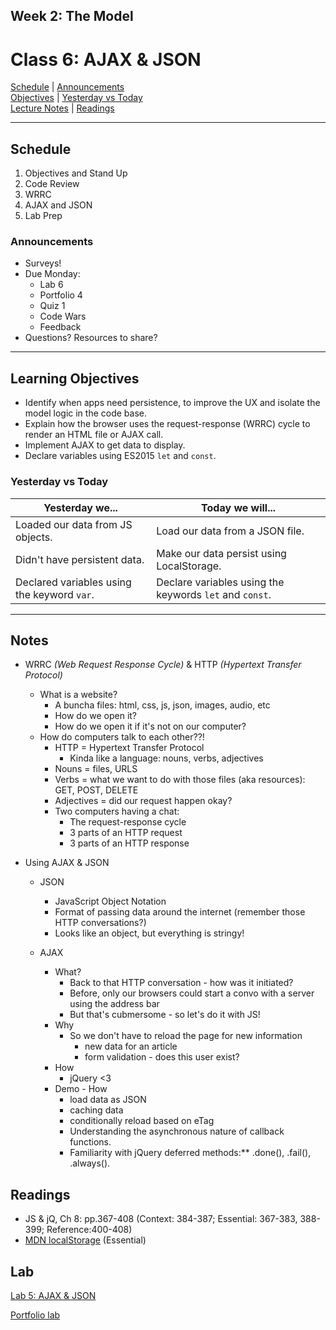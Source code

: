 ## **Week 2: The Model**
# Class 6: AJAX & JSON

[Schedule](#schedule) | [Announcements](#announcements) </br>
[Objectives](#learning-objectives) | [Yesterday vs Today](#yesterday-vs-today) </br>
[Lecture Notes](#notes) | [Readings](#readings)

<hr></hr>

## Schedule
1. Objectives and Stand Up
1. Code Review
1. WRRC
1. AJAX and JSON
1. Lab Prep

### Announcements
* Surveys!
* Due Monday:
    * Lab 6
    * Portfolio 4
    * Quiz 1
    * Code Wars
    * Feedback
* Questions? Resources to share?
<hr></hr>

## Learning Objectives
* Identify when apps need persistence, to improve the UX and isolate the model logic in the code base.
* Explain how the browser uses the request-response (WRRC) cycle to render an HTML file or AJAX call.
* Implement AJAX to get data to display.
* Declare variables using ES2015 `let` and `const`.

### Yesterday vs Today
| Yesterday we... | Today we will... |
| --------------- | ---------------- |
| Loaded our data from JS objects. | Load our data from a JSON file. |
| Didn't have persistent data. | Make our data persist using LocalStorage. |
| Declared variables using the keyword `var`. | Declare variables using the keywords `let` and `const`. |

<hr></hr>

## Notes

* WRRC *(Web Request Response Cycle)* & HTTP *(Hypertext Transfer Protocol)*
    * What is a website?
        * A buncha files: html, css, js, json, images, audio, etc
        * How do we open it?
        * How do we open it if it's not on our computer?
    * How do computers talk to each other??!
        * HTTP = Hypertext Transfer Protocol
            * Kinda like a language: nouns, verbs, adjectives
        * Nouns = files, URLS
        * Verbs = what we want to do with those files (aka resources): GET, POST, DELETE
        * Adjectives = did our request happen okay?
        * Two computers having a chat:
            * The request-response cycle
            * 3 parts of an HTTP request
            * 3 parts of an HTTP response

* Using AJAX & JSON
    * JSON
        * JavaScript Object Notation
        * Format of passing data around the internet (remember those HTTP conversations?)
        * Looks like an object, but everything is stringy!

    * AJAX
        * What?
            * Back to that HTTP conversation - how was it initiated? 
            * Before, only our browsers could start a convo with a server using the address bar
            * But that's cubmersome - so let's do it with JS!
        * Why
            * So we don't have to reload the page for new information
                * new data for an article
                * form validation - does this user exist?
        * How
            * jQuery <3
        * Demo - How
            * load data as JSON
            * caching data
            * conditionally reload based on eTag
            * Understanding the asynchronous nature of callback functions.
            * Familiarity with jQuery deferred methods:** .done(), .fail(), .always().



## Readings
* JS & jQ, Ch 8: pp.367-408 (Context: 384-387; Essential: 367-383, 388-399; Reference:400-408)
* [MDN localStorage](https://developer.mozilla.org/en-US/docs/Web/API/Web_Storage_API) (Essential)


## Lab
[Lab 5: AJAX & JSON](https://github.com/acl-301d-summer-2017/05-ajax-and-json-and-wrrc)

[Portfolio lab](https://github.com/acl-301d-summer-2017/05-ajax-and-json-and-wrrc/blob/master/PORTFOLIO-ASSIGNMENT.md)